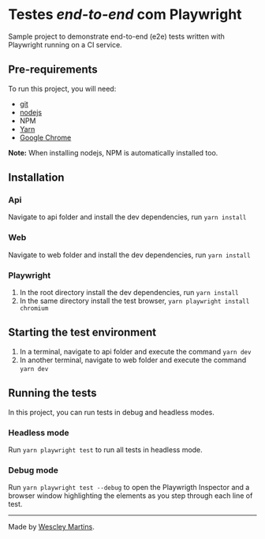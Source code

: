 # Testes _end-to-end_ com Playwright

Sample project to demonstrate end-to-end (e2e) tests written with Playwright running on a CI service.

## Pre-requirements

To run this project, you will need:

- [git](https://git-scm.com/downloads) 
- [nodejs](https://nodejs.org/en/) 
- NPM 
- [Yarn](https://classic.yarnpkg.com/lang/en/docs/install/#windows-stable)
- [Google Chrome](https://www.google.com/intl/en_us/chrome/) 

**Note:** When installing nodejs, NPM is automatically installed too.

## Installation 

### Api
Navigate to api folder and install the dev dependencies, run `yarn install`

### Web
Navigate to web folder and install the dev dependencies, run `yarn install`

### Playwright
1. In the root directory install the dev dependencies, run `yarn install`
2. In the same directory install the test browser, `yarn playwright install chromium` 

## Starting the test environment
1. In a terminal, navigate to api folder and execute the command `yarn dev`
2. In another terminal, navigate to web folder and execute the command `yarn dev`

## Running the tests

In this project, you can run tests in debug and headless modes.

### Headless mode

Run `yarn playwright test` to run all tests in headless mode.

### Debug mode

Run `yarn playwright test --debug` to open the Playwrigth Inspector and a browser window highlighting the elements as you step through each line of test.

___
Made by [Wescley Martins](https://github.com/martins-wescley).
